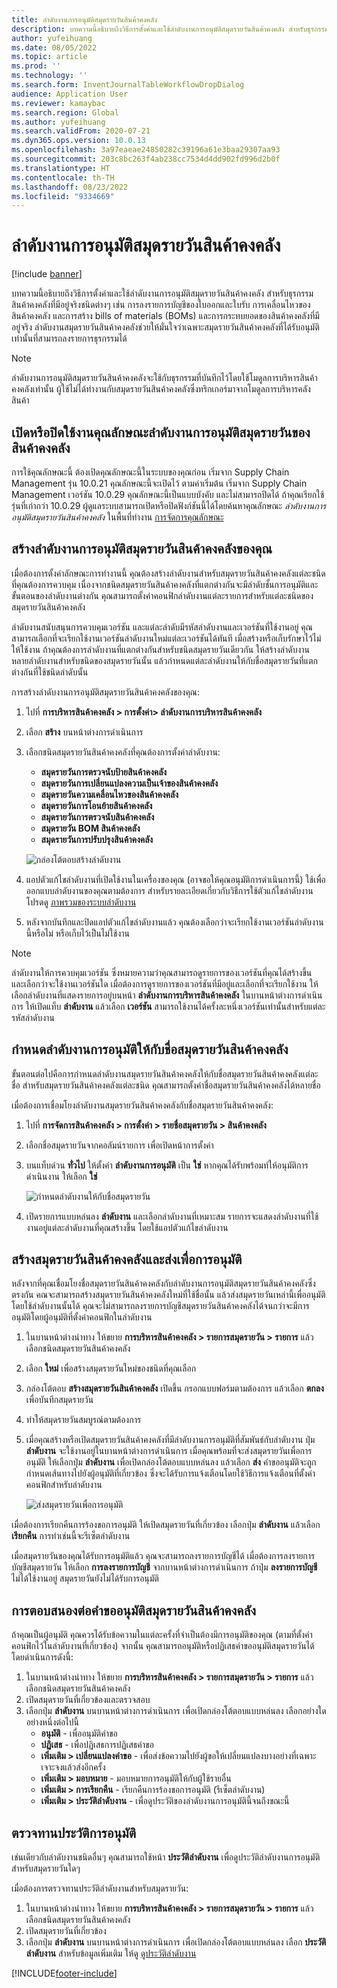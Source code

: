 ```yaml
---
title: ลำดับงานการอนุมัติสมุดรายวันสินค้าคงคลัง
description: บทความนี้อธิบายถึงวิธีการตั้งค่าและใช้ลำดับงานการอนุมัติสมุดรายวันสินค้าคงคลัง สำหรับธุรกรรมสินค้าคงคลังที่มีอยู่จริงชนิดต่างๆ ลำดับงานสมุดรายวันสินค้าคงคลังช่วยให้มั่นใจว่าเฉพาะสมุดรายวันสินค้าคงคลังที่ได้รับอนุมัติเท่านั้นที่สามารถลงรายการธุรกรรมได้
author: yufeihuang
ms.date: 08/05/2022
ms.topic: article
ms.prod: ''
ms.technology: ''
ms.search.form: InventJournalTableWorkflowDropDialog
audience: Application User
ms.reviewer: kamaybac
ms.search.region: Global
ms.author: yufeihuang
ms.search.validFrom: 2020-07-21
ms.dyn365.ops.version: 10.0.13
ms.openlocfilehash: 3a97eaeae24850282c39196a61e3baa29307aa93
ms.sourcegitcommit: 203c8bc263f4ab238cc7534d4dd902fd996d2b0f
ms.translationtype: HT
ms.contentlocale: th-TH
ms.lasthandoff: 08/23/2022
ms.locfileid: "9334669"
---
```

# <a name="inventory-journal-approval-workflows"></a>ลำดับงานการอนุมัติสมุดรายวันสินค้าคงคลัง

[!include [banner](../includes/banner.md)]

บทความนี้อธิบายถึงวิธีการตั้งค่าและใช้ลำดับงานการอนุมัติสมุดรายวันสินค้าคงคลัง สำหรับธุรกรรมสินค้าคงคลังที่มีอยู่จริงชนิดต่างๆ เช่น การลงรายการบัญชีของใบออกและใบรับ การเคลื่อนไหวของสินค้าคงคลัง และการสร้าง bills of materials (BOMs) และการกระทบยอดของสินค้าคงคลังที่มีอยู่จริง ลำดับงานสมุดรายวันสินค้าคงคลังช่วยให้มั่นใจว่าเฉพาะสมุดรายวันสินค้าคงคลังที่ได้รับอนุมัติเท่านั้นที่สามารถลงรายการธุรกรรมได้

> [!NOTE]
> ลำดับงานการอนุมัติสมุดรายวันสินค้าคงคลังจะใช้กับธุรกรรมที่บันทึกไว้โดยใช้โมดูลการบริหารสินค้าคงคลังเท่านั้น ผู้ใช้ไม่ได้ทำงานกับสมุดรายวันสินค้าคงคลังซึ่งทริกเกอร์มาจากโมดูลการบริหารคลังสินค้า

## <a name="turn-the-inventory-journal-approval-workflows-feature-on-or-off"></a>เปิดหรือปิดใช้งานคุณลักษณะลำดับงานการอนุมัติสมุดรายวันของสินค้าคงคลัง

การใช้คุณลักษณะนี้ ต้องเปิดคุณลักษณะนี้ในระบบของคุณก่อน เริ่มจาก Supply Chain Management รุ่น 10.0.21 คุณลักษณะนี้จะเปิดไว้ ตามค่าเริ่มต้น เริ่มจาก Supply Chain Management เวอร์ชัน 10.0.29 คุณลักษณะนี้เป็นแบบบังคับ และไม่สามารถปิดได้ ถ้าคุณเรียกใช้รุ่นที่เก่ากว่า 10.0.29 ผู้ดูแลระบบสามารถเปิดหรือปิดฟังก์ชันนี้ได้โดยค้นหาคุณลักษณะ *ลำดับงานการอนุมัติสมุดรายวันสินค้าคงคลัง* ในพื้นที่ทำงาน [การจัดการคุณลักษณะ](../../fin-ops-core/fin-ops/get-started/feature-management/feature-management-overview.md)

## <a name="create-your-inventory-journal-approval-workflows"></a>สร้างลำดับงานการอนุมัติสมุดรายวันสินค้าคงคลังของคุณ

เมื่อต้องการตั้งค่าลักษณะการทำงานนี้ คุณต้องสร้างลำดับงานสำหรับสมุดรายวันสินค้าคงคลังแต่ละชนิดที่คุณต้องการควบคุม เนื่องจากชนิดสมุดรายวันสินค้าคงคลังที่แตกต่างกันจะมีลำดับชั้นการอนุมัติและขั้นตอนของลำดับงานต่างกัน คุณสามารถตั้งค่าคอนฟิกลำดับงานแต่ละรายการสำหรับแต่ละชนิดของสมุดรายวันสินค้าคงคลัง

ลำดับงานสนับสนุนการควบคุมเวอร์ชัน และแต่ละลำดับมีรหัสลำดับงานและเวอร์ชันที่ใช้งานอยู่ คุณสามารถเลือกที่จะเรียกใช้งานเวอร์ชันลำดับงานใหม่แต่ละเวอร์ชันได้ทันที เมื่อสร้างหรือเก็บรักษาไว้ไม่ให้ใช้งาน ถ้าคุณต้องการลำดับงานที่แตกต่างกันสำหรับชนิดสมุดรายวันเดียวกัน ให้สร้างลำดับงานหลายลำดับงานสำหรับชนิดของสมุดรายวันนั้น แล้วกำหนดแต่ละลำดับงานให้กับชื่อสมุดรายวันที่แตกต่างกันที่ใช้ชนิดลำดับนั้น

การสร้างลำดับงานการอนุมัติสมุดรายวันสินค้าคงคลังของคุณ:

1. ไปที่ **การบริหารสินค้าคงคลัง \> การตั้งค่า\> ลำดับงานการบริหารสินค้าคงคลัง**
1. เลือก **สร้าง** บนหน้าต่างการดำเนินการ
1. เลือกชนิดสมุดรายวันสินค้าคงคลังที่คุณต้องการตั้งค่าลำดับงาน:
    - **สมุดรายวันการตรวจนับป้ายสินค้าคงคลัง**
    - **สมุดรายวันการเปลี่ยนแปลงความเป็นเจ้าของสินค้าคงคลัง**
    - **สมุดรายวันความเคลื่อนไหวของสินค้าคงคลัง**
    - **สมุดรายวันการโอนย้ายสินค้าคงคลัง**
    - **สมุดรายวันการตรวจนับสินค้าคงคลัง**
    - **สมุดรายวัน BOM สินค้าคงคลัง**
    - **สมุดรายวันการปรับปรุงสินค้าคงคลัง**

    ![กล่องโต้ตอบสร้างลำดับงาน](media/journal-workflow-create-workflow.png "กล่องโต้ตอบสร้างลำดับงาน")

1. แอปตัวแก้ไขลำดับงานที่เปิดใช้งานในเครื่องของคุณ (อาจขอให้คุณอนุมัติการดำเนินการนี้) ใช้เพื่อออกแบบลำดับงานของคุณตามต้องการ สำหรับรายละเอียดเกี่ยวกับวิธีการใช้ตัวแก้ไขลำดับงาน โปรดดู [ภาพรวมของระบบลำดับงาน](../../fin-ops-core/fin-ops/organization-administration/overview-workflow-system.md)
1. หลังจากบันทึกและปิดแอปตัวแก้ไขลำดับงานแล้ว คุณต้องเลือกว่าจะเรียกใช้งานเวอร์ชันลำดับงานนี้หรือไม่ หรือเก็บไว้เป็นไม่ใช้งาน

> [!NOTE]
> ลำดับงานให้การควบคุมเวอร์ชัน ซึ่งหมายความว่าคุณสามารถดูรายการของเวอร์ชันที่คุณได้สร้างขึ้น และเลือกว่าจะใช้งานเวอร์ชันใด เมื่อต้องการดูรายการของเวอร์ชันที่มีอยู่และเลือกที่จะเรียกใช้งาน ให้เลือกลำดับงานที่แสดงรายการอยู่บนหน้า **ลำดับงานการบริหารสินค้าคงคลัง** ในบานหน้าต่างการดำเนินการ ให้เปิดแท็บ **ลำดับงาน** แล้วเลือก **เวอร์ชัน** สามารถใช้งานได้ครั้งละหนึ่งเวอร์ชันเท่านั้นสำหรับแต่ละรหัสลำดับงาน

## <a name="assign-approval-workflows-to-inventory-journal-names"></a>กำหนดลำดับงานการอนุมัติให้กับชื่อสมุดรายวันสินค้าคงคลัง

ขั้นตอนต่อไปคือการกำหนดลำดับงานสมุดรายวันสินค้าคงคลังให้กับชื่อสมุดรายวันสินค้าคงคลังแต่ละชื่อ สำหรับสมุดรายวันสินค้าคงคลังแต่ละชนิด คุณสามารถตั้งค่าชื่อสมุดรายวันสินค้าคงคลังได้หลายชื่อ

เมื่อต้องการเชื่อมโยงลำดับงานสมุดรายวันสินค้าคงคลังกับชื่อสมุดรายวันสินค้าคงคลัง:

1. ไปที่ **การจัดการสินค้าคงคลัง \> การตั้งค่า \> รายชื่อสมุดรายวัน \> สินค้าคงคลัง**
1. เลือกชื่อสมุดรายวันจากคอลัมน์รายการ เพื่อเปิดหน้าการตั้งค่า
1. บนแท็บด่วน **ทั่วไป** ให้ตั้งค่า **ลำดับงานการอนุมัติ** เป็น **ใช่** หากคุณได้รับพร้อมท์ให้อนุมัติการดำเนินงาน ให้เลือก **ใช่**

    ![กำหนดลำดับงานให้กับชื่อสมุดรายวัน](media/journal-workflow-journal-name.png "กำหนดลำดับงานให้กับชื่อสมุดรายวัน")

1. เปิดรายการแบบหล่นลง **ลำดับงาน** และเลือกลำดับงานที่เหมาะสม รายการจะแสดงลำดับงานที่ใช้งานอยู่แต่ละลำดับงานที่คุณสร้างขึ้น โดยใช้แอปตัวแก้ไขลำดับงาน

## <a name="create-an-inventory-journal-and-send-it-for-approval"></a>สร้างสมุดรายวันสินค้าคงคลังและส่งเพื่อการอนุมัติ

หลังจากที่คุณเชื่อมโยงชื่อสมุดรายวันสินค้าคงคลังกับลำดับงานการอนุมัติสมุดรายวันสินค้าคงคลังซึ่งตรงกัน คณจะสามารถสร้างสมุดรายวันสินค้าคงคลังใหม่ที่ใช้ชื่อนั้น แล้วส่งสมุดรายวันเหล่านี้เพื่ออนุมัติโดยใช้ลำดับงานนั้นได้ คุณจะไม่สามารถลงรายการบัญชีสมุดรายวันสินค้าคงคลังได้จนกว่าจะมีการอนุมัติโดยผู้อนุมัติที่ตั้งค่าคอนฟิกในลำดับงาน

1. ในบานหน้าต่างนำทาง ให้ขยาย **การบริหารสินค้าคงคลัง \> รายการสมุดรายวัน \> รายการ** แล้วเลือกชนิดสมุดรายวันสินค้าคงคลัง
1. เลือก **ใหม่** เพื่อสร้างสมุดรายวันใหม่ของชนิดที่คุณเลือก
1. กล่องโต้ตอบ **สร้างสมุดรายวันสินค้าคงคลัง** เปิดขึ้น กรอกแบบฟอร์มตามต้องการ แล้วเลือก **ตกลง** เพื่อบันทึกสมุดรายวัน
1. ทำให้สมุดรายวันสมบูรณ์ตามต้องการ
1. เมื่อคุณสร้างหรือเปิดสมุดรายวันสินค้าคงคลังที่มีลำดับงานการอนุมัติที่สัมพันธ์กับลำดับงาน ปุ่ม **ลำดับงาน** จะใช้งานอยู่ในบานหน้าต่างการดำเนินการ เมื่อคุณพร้อมที่จะส่งสมุดรายวันเพื่อการอนุมัติ ให้เลือกปุ่ม **ลำดับงาน** เพื่อเปิดกล่องโต้ตอบแบบหล่นลง แล้วเลือก **ส่ง** คำขออนุมัติจะถูกกำหนดเส้นทางไปยังผู้อนุมัติที่เกี่ยวข้อง ซึ่งจะได้รับการแจ้งเตือนโดยใช้วิธีการแจ้งเตือนที่ตั้งค่าคอนฟิกสำหรับลำดับงาน

    ![ส่งสมุดรายวันเพื่อการอนุมัติ](media/journal-workflow-inventory-journal.png "ส่งสมุดรายวันเพื่อการอนุมัติ")

เมื่อต้องการเรียกคืนการร้องขอการอนุมัติ ให้เปิดสมุดรายวันที่เกี่ยวข้อง เลือกปุ่ม **ลำดับงาน** แล้วเลือก **เรียกคืน** การทำเช่นนี้จะรีเซ็ตลำดับงาน

เมื่อสมุดรายวันของคุณได้รับการอนุมัติแล้ว คุณจะสามารถลงรายการบัญชีได้ เมื่อต้องการลงรายการบัญชีสมุดรายวัน ให้เลือก **การลงรายการบัญชี** จากบานหน้าต่างการดำเนินการ ถ้าปุ่ม **ลงรายการบัญชี** ไม่ได้ใช้งานอยู่ สมุดรายวันยังไม่ได้รับการอนุมัติ

## <a name="respond-to-an-inventory-journal-approval-request"></a>การตอบสนองต่อคำขออนุมัติสมุดรายวันสินค้าคงคลัง

ถ้าคุณเป็นผู้อนุมัติ คุณควรได้รับข้อความในแต่ละครั้งที่จำเป็นต้องมีการอนุมัติของคุณ (ตามที่ตั้งค่าคอนฟิกไว้ในลำดับงานที่เกี่ยวข้อง) จากนั้น คุณสามารถอนุมัติหรือปฏิเสธคำขออนุมัติสมุดรายวันได้โดยดำเนินการดังนี้:

1. ในบานหน้าต่างนำทาง ให้ขยาย **การบริหารสินค้าคงคลัง \> รายการสมุดรายวัน \> รายการ** แล้วเลือกชนิดสมุดรายวันสินค้าคงคลัง
1. เปิดสมุดรายวันที่เกี่ยวข้องและตรวจสอบ
1. เลือกปุ่ม **ลำดับงาน** บนบานหน้าต่างการดำเนินการ เพื่อเปิดกล่องโต้ตอบแบบหล่นลง เลือกอย่างใดอย่างหนึ่งต่อไปนี้
    - **อนุมัติ** - เพื่ออนุมัติคำขอ
    - **ปฏิเสธ** - เพื่อปฏิเสธการปฏิเสธคำขอ
    - **เพิ่มเติม \> เปลี่ยนแปลงคำขอ** - เพื่อส่งข้อความไปยังผู้ขอให้เปลี่ยนแปลงบางอย่างที่เฉพาะเจาะจงแล้วส่งอีกครั้ง
    - **เพิ่มเติม \> มอบหมาย** - มอบหมายการอนุมัติให้กับผู้ใช้รายอื่น
    - **เพิ่มเติม \> การเรียกคืน** - เรียกคืนการร้องขอการอนุมัติ (รีเซ็ตลำดับงาน)
    - **เพิ่มเติม \> ประวัติลำดับงาน** - เพื่อดูประวัติของลำดับงานการอนุมัตินี้จนถึงขณะนี้

## <a name="review-the-approval-history"></a>ตรวจทานประวัติการอนุมัติ

เช่นเดียวกับลำดับงานชนิดอื่นๆ คุณสามารถใช้หน้า **ประวัติลำดับงาน** เพื่อดูประวัติลำดับงานการอนุมัติสำหรับสมุดรายวันใดๆ

เมื่อต้องการตรวจทานประวัติลำดับงานสำหรับสมุดรายวัน:

1. ในบานหน้าต่างนำทาง ให้ขยาย **การบริหารสินค้าคงคลัง \> รายการสมุดรายวัน \> รายการ** แล้วเลือกชนิดสมุดรายวันสินค้าคงคลัง
1. เปิดสมุดรายวันที่เกี่ยวข้อง
1. เลือกปุ่ม **ลำดับงาน** บนบานหน้าต่างการดำเนินการ เพื่อเปิดกล่องโต้ตอบแบบหล่นลง เลือก **ประวัติลำดับงาน** สำหรับข้อมูลเพิ่มเติม ให้ดู [ดูประวัติลำดับงาน](../../fin-ops-core/fin-ops/organization-administration/tasks/view-workflow-history.md)


[!INCLUDE[footer-include](../../includes/footer-banner.md)]